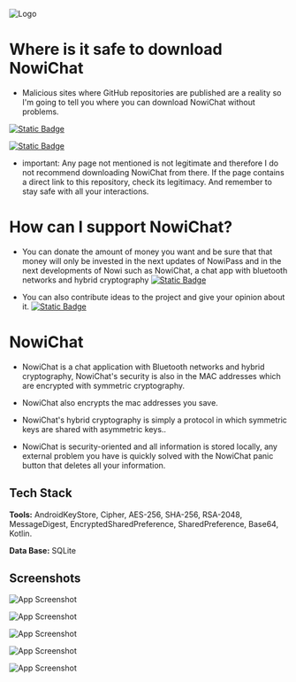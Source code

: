 
![Logo](https://github.com/cuadratico/NowiChat/blob/master/fastlane/metadata/android/en-US/images/logo_NowiChat.webp)


# Where is it safe to download NowiChat

- Malicious sites where GitHub repositories are published are a reality so I'm going to tell you where you can download NowiChat without problems.

[![Static Badge](https://img.shields.io/badge/Github-0.0.3-black)](https://github.com/cuadratico/NowiPass/releases)

[![Static Badge](https://img.shields.io/badge/izzysoft-0.0.3-blue)](https://apt.izzysoft.de/fdroid/index/apk/com.nowichat/)



- important: Any page not mentioned is not legitimate and therefore I do not recommend downloading NowiChat from there. If the page contains a direct link to this repository, check its legitimacy. And remember to stay safe with all your interactions.


# How can I support NowiChat?

- You can donate the amount of money you want and be sure that that money will only be invested in the next updates of NowiPass and in the next developments of Nowi such as NowiChat, a chat app with bluetooth networks and hybrid cryptography
[![Static Badge](https://img.shields.io/badge/Donate-Kofi-blue)](https://ko-fi.com/cuadratico)

- You can also contribute ideas to the project and give your opinion about it.
[![Static Badge](https://img.shields.io/badge/Idea-form-blue)](https://forms.gle/rwgcPDj4rGb2yD3a9)


# NowiChat

- NowiChat is a chat application with Bluetooth networks and hybrid cryptography, NowiChat's security is also in the MAC addresses which are encrypted with symmetric cryptography.

- NowiChat also encrypts the mac addresses you save.

- NowiChat's hybrid cryptography is simply a protocol in which symmetric keys are shared with asymmetric keys..

- NowiChat is security-oriented and all information is stored locally, any external problem you have is quickly solved with the NowiChat panic button that deletes all your information.


## Tech Stack

**Tools:** AndroidKeyStore, Cipher, AES-256, SHA-256, RSA-2048, MessageDigest, EncryptedSharedPreference, SharedPreference, Base64, Kotlin.

**Data Base:** SQLite


## Screenshots

![App Screenshot](https://github.com/cuadratico/NowiChat/blob/master/fastlane/metadata/android/en-US/images/phoneScreenshots/image_1.png)

![App Screenshot](https://github.com/cuadratico/NowiChat/blob/master/fastlane/metadata/android/en-US/images/phoneScreenshots/image_2.png)

![App Screenshot](https://github.com/cuadratico/NowiChat/blob/master/fastlane/metadata/android/en-US/images/phoneScreenshots/image_3.png)

![App Screenshot](https://github.com/cuadratico/NowiChat/blob/master/fastlane/metadata/android/en-US/images/phoneScreenshots/image_4.png)

![App Screenshot](https://github.com/cuadratico/NowiChat/blob/master/fastlane/metadata/android/en-US/images/phoneScreenshots/image_5.png)

